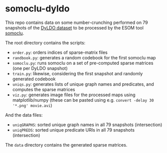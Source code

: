 # somoclu-dyldo

This repo contains data on some number-crunching performed on 79 snapshots of the [DyLDO dataset](http://swse.deri.org/dyldo/) to be processed by the ESOM tool [somoclu](https://github.com/peterwittek/somoclu).

The root directory contains the scripts:
- `order.py`: orders indices of sparse-matrix files
- `randbook.py`: generates a random codebook for the first somoclu map
- `somoclu.py`: runs somoclu on a set of pre-computed sparse matrices (one per DyLDO snapshot)
- `train.py`: likewise, considering the first snapshot and randomly generated codebook
- `uniqs.py`: generates lists of unique graph names and predicates, and computes the sparse matrices
- `viz.py`: generates image files for the processed maps using matplotlib/numpy (these can be pasted using e.g. `convert -delay 30 '*.png' movie.avi`)

And the data files:
- `uniqGRAPHS`: sorted unique graph names in all 79 snapshots (intersection)
- `uniqPREDS`: sorted unique predicate URIs in all 79 snapshots (intersection)

The `data` directory contains the generated sparse matrices.
